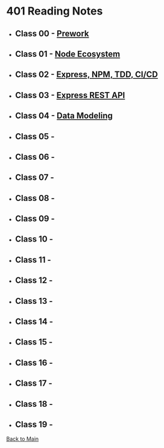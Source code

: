 # 401 Reading Notes

* ## Class 00 - [Prework](Class-00-prework.md)

* ## Class 01 - [Node Ecosystem](Class-01.md)

* ## Class 02 - [Express, NPM, TDD, CI/CD](Class-02.md)

* ## Class 03 - [Express REST API](Class-03.md)

* ## Class 04 - [Data Modeling](Class-04.md)

* ## Class 05 - [](Class-05.md)

* ## Class 06 - [](Class-06.md)

* ## Class 07 - [](Class-07.md)

* ## Class 08 - [](Class-08.md)

* ## Class 09 - [](Class-09.md)

* ## Class 10 - [](Class-10.md)

* ## Class 11 - [](Class-11.md)

* ## Class 12 - [](Class-12.md)

* ## Class 13 - [](Class-13.md)

* ## Class 14 - [](Class-14.md)

* ## Class 15 - [](Class-15.md)

* ## Class 16 - [](Class-16.md)

* ## Class 17 - [](Class-17.md)

* ## Class 18 - [](Class-18.md)

* ## Class 19 - [](Class-19.md)

[Back to Main](/reading-notes)
